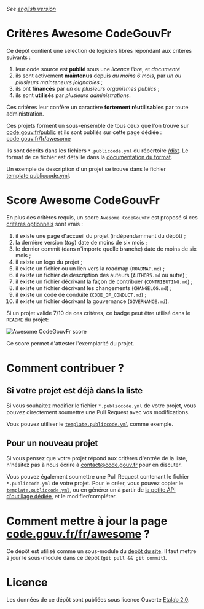 *See [english version](README.md.)*

# Critères Awesome CodeGouvFr

Ce dépôt contient une sélection de logiciels libres répondant aux
critères suivants :

1. leur code source est **publié** sous une *licence libre*, et *documenté*
2. ils sont activement **maintenus** depuis *au moins 6 mois*, par *un ou plusieurs mainteneurs joignables* ;
3. ils ont **financés** par *un ou plusieurs organismes publics* ;
4. ils sont **utilisés** par *plusieurs administrations*.

Ces critères leur confère un caractère **fortement réutilisables** par toute administration.

Ces projets forment un sous-ensemble de tous ceux que l'on trouve sur
[code.gouv.fr/public](https://code.gouv.fr/public/) et ils sont
publiés sur cette page dédiée :
[code.gouv.fr/fr/awesome](https://code.gouv.fr/fr/awesome/)

Ils sont décrits dans les fichiers `*.publiccode.yml` du répertoire
[/dist](/dist/). Le format de ce fichier est détaillé dans la [documentation du format](schema.md).

Un exemple de description d'un projet se trouve dans le fichier
[template.publiccode.yml](template.publiccode.yml).

# Score Awesome CodeGouvFr

En plus des critères requis, un
score `Awesome CodeGouvFr` est proposé si ces [critères optionnels](schema.md#champs-optionnels-awesome-codegouvfr) sont vrais :

1. il existe une page d'accueil du projet (indépendamment du dépôt) ;
2. la dernière version (*tag*) date de moins de six mois ;
3. le dernier commit (dans n'importe quelle branche) date de moins de six mois ;
4. il existe un logo du projet ;
5. il existe un fichier ou un lien vers la roadmap (`ROADMAP.md`) ;
6. il existe un fichier de description des auteurs (`AUTHORS.md` ou autre) ;
7. il existe un fichier décrivant la façon de contribuer (`CONTRIBUTING.md`) ;
8. il existe un fichier décrivant les changements (`CHANGELOG.md`) ;
9. il existe un code de conduite (`CODE_OF_CONDUCT.md`) ;
10. il existe un fichier décrivant la gouvernance (`GOVERNANCE.md`).

Si un projet valide 7/10 de ces critères, ce badge peut être utilisé
dans le `README` du projet:

![Awesome CodeGouvFr score](https://img.shields.io/badge/awesome-codegouvfr_7/10-blue)

Ce score permet d'attester l'exemplarité du projet.

# Comment contribuer ?

## Si votre projet est déjà dans la liste

Si vous souhaitez modifier le fichier `*.publiccode.yml` de votre projet, vous pouvez directement soumettre une Pull Request avec vos modifications.

Vous pouvez utiliser le [`template.publiccode.yml`](template.publiccode.yml) comme exemple.

## Pour un nouveau projet
 
 Si vous pensez que votre projet répond aux critères d'entrée de la liste, n'hésitez pas à nous écrire à <contact@code.gouv.fr> pour en discuter.

 Vous pouvez également soumettre une Pull Request contenant le fichier `*.publiccode.yml` de votre projet. Pour le créer, vous pouvez copier le [`template.publiccode.yml`](template.publiccode.yml), ou en générer un à partir de [la petite API d'outillage dédiée](https://github.com/codegouvfr/awesome-codegouvfr-tooling), et le modifier/compléter.

 # Comment mettre à jour la page [code.gouv.fr/fr/awesome](https://code.gouv.fr/fr/awesome) ?

Ce dépôt est utilisé comme un sous-module du [dépôt du site](https://github.com/codegouvfr/codegouvfr-website). Il faut mettre à jour le sous-module dans ce dépôt (`git pull && git commit`).

# Licence

Les données de ce dépôt sont publiées sous licence Ouverte [Etalab
2.0](LICENSES/LICENSE.Etalab-2.0.md).
